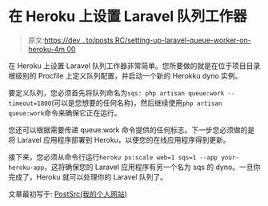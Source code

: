 # 在 Heroku 上设置 Laravel 队列工作器

> 原文:[https://dev . to/posts RC/setting-up-laravel-queue-worker-on-heroku-4m 00](https://dev.to/postsrc/setting-up-laravel-queue-worker-on-heroku-4m00)

在 Heroku 上设置 Laravel 队列工作器非常简单。您所要做的就是在位于项目目录根级别的 Procfile 上定义队列配置，并启动一个新的 Herokku dyno 实例。

要定义队列，您必须首先将队列命名为`sqs: php artisan queue:work --timeout=1800`(可以是您想要的任何名称)，然后继续使用`php artisan queue:work`命令来确保它正在运行。

您还可以根据需要传递 queue:work 命令提供的任何标志。下一步您必须做的是将 Laravel 应用程序部署到 Heroku，以便您的在线应用程序得到更新。

接下来，您必须从命令行运行`heroku ps:scale web=1 sqs=1 --app your-heroku-app`，这将确保您的 Laravel 应用程序有另一个名为 sqs 的 dyno。一旦你完成了，Heroku 就可以处理你的 Laravel 队列了。

文章最初写于: [PostSrc(我的个人网站)](https://postsrc.com)